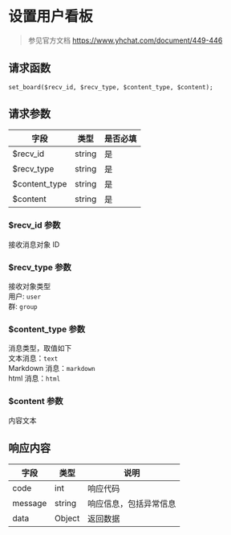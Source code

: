 # 设置用户看板

> 参见官方文档 https://www.yhchat.com/document/449-446

## 请求函数

`set_board($recv_id, $recv_type, $content_type, $content);`

## 请求参数

| 字段 | 类型 | 是否必填 |
| --- | --- | --- |
| $recv_id | string | 是 |
| $recv_type | string | 是 |
| $content_type | string | 是 |
| $content | string | 是 |

### $recv_id 参数

接收消息对象 ID

### $recv_type 参数

接收对象类型  
用户: `user`  
群: `group`

### $content_type 参数

消息类型，取值如下  
文本消息：`text`  
Markdown 消息：`markdown`  
html 消息：`html`  

### $content 参数

内容文本

## 响应内容

| 字段 | 类型 | 说明 |
| --- | --- | --- |
| code | int | 响应代码 |
| message | string | 响应信息，包括异常信息 |
| data | Object | 返回数据 |